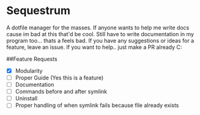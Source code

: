# Sequestrum

A dotfile manager for the masses. If anyone wants to help me write docs cause im bad at this that'd be cool.
Still have to write documentation in my program too... thats a feels bad. If you have any suggestions or ideas for a 
feature, leave an issue. If you want to help.. just make a PR already C:

##Feature Requests
- [X] Modularity
- [ ] Proper Guide (Yes this is a feature)
- [ ] Documentation
- [ ] Commands before and after symlink
- [ ] Uninstall
- [ ] Proper handling of when symlink fails because file already exists
